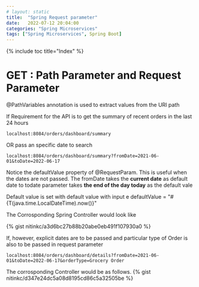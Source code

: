 ```yaml
---
# layout: static
title:  "Spring Request parameter"
date:   2022-07-12 20:04:00
categories: "Spring Microservices"
tags: ["Spring Microservices", Spring Boot]
---
```

{% include toc title="Index" %}


# GET : Path Parameter and Request Parameter

@PathVariables annotation is used to extract values from the URI path

If Requirement for the API is to get the summary of recent orders in the last 24 hours
```
localhost:8084/orders/dashboard/summary
```
OR pass an specific date to search
```
localhost:8084/orders/dashboard/summary?fromDate=2021-06-01&toDate=2022-06-17
```

Notice the defaultValue property of @RequestParam. This is useful when the dates are not passed. The fromDate takes the **current date** as default date to todate parameter takes **the end of the day today** as the default vale

Default value is set with default value with input e defaultValue = "#{T(java.time.LocalDateTime).now()}" 

The Corrosponding Spring Controller would look like

{% gist nitinkc/a3d6bc27b88b20abe0eb491f107930a0 %}

If, however, explicit dates are to be passed and particular type of Order is also to be passed in request parameter

```
localhost:8084/orders/dashboard/details?fromDate=2021-06-01&toDate=2022-06-17&orderType=Grocery Order
```

The corrosponding Controller would be as follows. 
{% gist nitinkc/d347e24dc5a08d8195cd86c5a32505be %}

